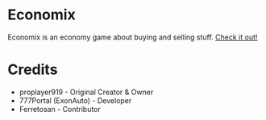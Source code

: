 # Economix

Economix is an economy game about buying and selling stuff. [Check it out!](https://economix.lol)

# Credits

- proplayer919 - Original Creator & Owner
- 777Portal (ExonAuto) - Developer
- Ferretosan - Contributor

